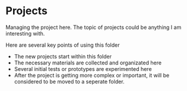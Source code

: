 # Projects

Managing the project here. The topic of projects could be anything I am interesting with.

Here are several key points of using this folder
- The new projects start within this folder
- The necessary materials are collected and organizated here
- Several initial tests or prototypes are experimented here
- After the project is getting more complex or important, it will be considered to be moved to a seperate folder.

